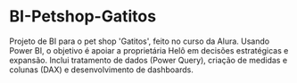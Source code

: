# BI-Petshop-Gatitos
Projeto de BI para o pet shop 'Gatitos', feito no curso da Alura. Usando Power BI, o objetivo é apoiar a proprietária Helô em decisões estratégicas e expansão. Inclui tratamento de dados (Power Query), criação de medidas e colunas (DAX) e desenvolvimento de dashboards.
